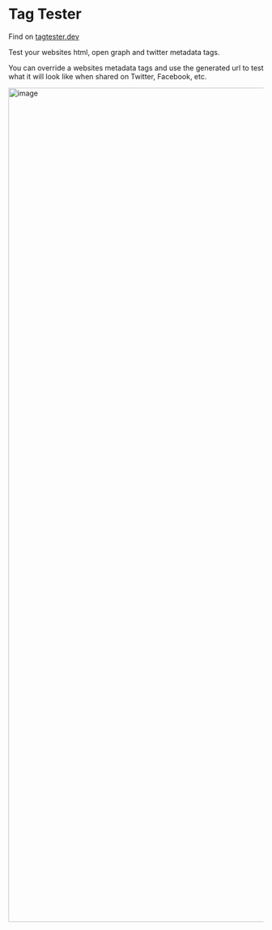 # Tag Tester

Find on [tagtester.dev](https://tagtester.dev)

Test your websites html, open graph and twitter metadata tags.

You can override a websites metadata tags and use the generated url to test what it will look like when shared on Twitter, Facebook, etc.

<img width="1649" alt="image" src="https://user-images.githubusercontent.com/3044853/74231806-55ca3080-4cbf-11ea-838f-2e449f8da673.png">
